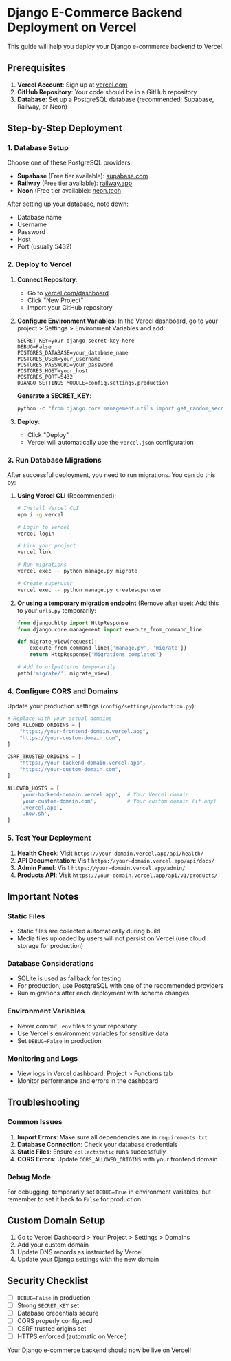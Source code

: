 # Django E-Commerce Backend Deployment on Vercel

This guide will help you deploy your Django e-commerce backend to Vercel.

## Prerequisites

1. **Vercel Account**: Sign up at [vercel.com](https://vercel.com)
2. **GitHub Repository**: Your code should be in a GitHub repository
3. **Database**: Set up a PostgreSQL database (recommended: Supabase, Railway, or Neon)

## Step-by-Step Deployment

### 1. Database Setup

Choose one of these PostgreSQL providers:

- **Supabase** (Free tier available): [supabase.com](https://supabase.com)
- **Railway** (Free tier available): [railway.app](https://railway.app)
- **Neon** (Free tier available): [neon.tech](https://neon.tech)

After setting up your database, note down:
- Database name
- Username
- Password
- Host
- Port (usually 5432)

### 2. Deploy to Vercel

1. **Connect Repository**:
   - Go to [vercel.com/dashboard](https://vercel.com/dashboard)
   - Click "New Project"
   - Import your GitHub repository

2. **Configure Environment Variables**:
   In the Vercel dashboard, go to your project > Settings > Environment Variables and add:

   ```env
   SECRET_KEY=your-django-secret-key-here
   DEBUG=False
   POSTGRES_DATABASE=your_database_name
   POSTGRES_USER=your_username
   POSTGRES_PASSWORD=your_password
   POSTGRES_HOST=your_host
   POSTGRES_PORT=5432
   DJANGO_SETTINGS_MODULE=config.settings.production
   ```

   **Generate a SECRET_KEY**:
   ```python
   python -c "from django.core.management.utils import get_random_secret_key; print(get_random_secret_key())"
   ```

3. **Deploy**:
   - Click "Deploy"
   - Vercel will automatically use the `vercel.json` configuration

### 3. Run Database Migrations

After successful deployment, you need to run migrations. You can do this by:

1. **Using Vercel CLI** (Recommended):
   ```bash
   # Install Vercel CLI
   npm i -g vercel
   
   # Login to Vercel
   vercel login
   
   # Link your project
   vercel link
   
   # Run migrations
   vercel exec -- python manage.py migrate
   
   # Create superuser
   vercel exec -- python manage.py createsuperuser
   ```

2. **Or using a temporary migration endpoint** (Remove after use):
   Add this to your `urls.py` temporarily:
   ```python
   from django.http import HttpResponse
   from django.core.management import execute_from_command_line
   
   def migrate_view(request):
       execute_from_command_line(['manage.py', 'migrate'])
       return HttpResponse("Migrations completed")
   
   # Add to urlpatterns temporarily
   path('migrate/', migrate_view),
   ```

### 4. Configure CORS and Domains

Update your production settings (`config/settings/production.py`):

```python
# Replace with your actual domains
CORS_ALLOWED_ORIGINS = [
    "https://your-frontend-domain.vercel.app",
    "https://your-custom-domain.com",
]

CSRF_TRUSTED_ORIGINS = [
    "https://your-backend-domain.vercel.app",
    "https://your-custom-domain.com",
]

ALLOWED_HOSTS = [
    'your-backend-domain.vercel.app',  # Your Vercel domain
    'your-custom-domain.com',          # Your custom domain (if any)
    '.vercel.app',
    '.now.sh',
]
```

### 5. Test Your Deployment

1. **Health Check**: Visit `https://your-domain.vercel.app/api/health/`
2. **API Documentation**: Visit `https://your-domain.vercel.app/api/docs/`
3. **Admin Panel**: Visit `https://your-domain.vercel.app/admin/`
4. **Products API**: Visit `https://your-domain.vercel.app/api/v1/products/`

## Important Notes

### Static Files
- Static files are collected automatically during build
- Media files uploaded by users will not persist on Vercel (use cloud storage for production)

### Database Considerations
- SQLite is used as fallback for testing
- For production, use PostgreSQL with one of the recommended providers
- Run migrations after each deployment with schema changes

### Environment Variables
- Never commit `.env` files to your repository
- Use Vercel's environment variables for sensitive data
- Set `DEBUG=False` in production

### Monitoring and Logs
- View logs in Vercel dashboard: Project > Functions tab
- Monitor performance and errors in the dashboard

## Troubleshooting

### Common Issues

1. **Import Errors**: Make sure all dependencies are in `requirements.txt`
2. **Database Connection**: Check your database credentials
3. **Static Files**: Ensure `collectstatic` runs successfully
4. **CORS Errors**: Update `CORS_ALLOWED_ORIGINS` with your frontend domain

### Debug Mode
For debugging, temporarily set `DEBUG=True` in environment variables, but remember to set it back to `False` for production.

## Custom Domain Setup

1. Go to Vercel Dashboard > Your Project > Settings > Domains
2. Add your custom domain
3. Update DNS records as instructed by Vercel
4. Update your Django settings with the new domain

## Security Checklist

- [ ] `DEBUG=False` in production
- [ ] Strong `SECRET_KEY` set
- [ ] Database credentials secure
- [ ] CORS properly configured
- [ ] CSRF trusted origins set
- [ ] HTTPS enforced (automatic on Vercel)

Your Django e-commerce backend should now be live on Vercel!